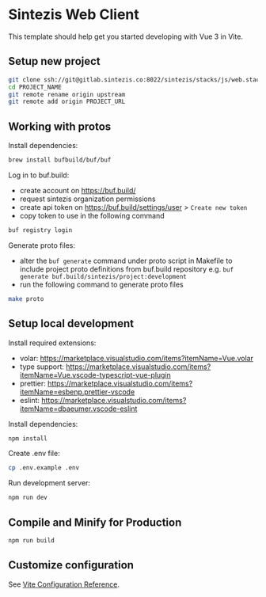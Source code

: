 # Sintezis Web Client

This template should help get you started developing with Vue 3 in Vite.

## Setup new project

```sh
git clone ssh://git@gitlab.sintezis.co:8022/sintezis/stacks/js/web.stack.js.git PROJECT_NAME
cd PROJECT_NAME
git remote rename origin upstream
git remote add origin PROJECT_URL
```

## Working with protos

Install dependencies:

```sh
brew install bufbuild/buf/buf
```

Log in to buf.build:

- create account on https://buf.build/
- request sintezis organization permissions
- create api token on https://buf.build/settings/user > `Create new token`
- copy token to use in the following command

```sh
buf registry login
```

Generate proto files:

- alter the `buf generate` command under proto script in Makefile to include project proto definitions from buf.build repository e.g. `buf generate buf.build/sintezis/project:development`
- run the following command to generate proto files

```sh
make proto
```

## Setup local development

Install required extensions:

- volar: https://marketplace.visualstudio.com/items?itemName=Vue.volar
- type support: https://marketplace.visualstudio.com/items?itemName=Vue.vscode-typescript-vue-plugin
- prettier: https://marketplace.visualstudio.com/items?itemName=esbenp.prettier-vscode
- eslint: https://marketplace.visualstudio.com/items?itemName=dbaeumer.vscode-eslint

Install dependencies:

```sh
npm install
```

Create .env file:

```sh
cp .env.example .env
```

Run development server:

```sh
npm run dev
```

## Compile and Minify for Production

```sh
npm run build
```

## Customize configuration

See [Vite Configuration Reference](https://vitejs.dev/config/).
